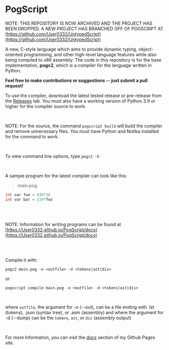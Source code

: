 # PogScript

NOTE: THIS REPOSITORY IS NOW ARCHIVED AND THE PROJECT HAS BEEN DROPPED. A NEW PROJECT HAS BRANCHED OFF OF POGSCRIPT AT [https://github.com/User0332/UntypedScript](https://github.com/User0332/UntypedScript)

A new, C-style language which aims to provide dynamic typing, object-oriented programming, and other high-level language features while also being compiled to x86 assembly. The code in this repository is for the base implementation, **pogc2**, which is a compiler for the language written in Python.

**Feel free to make contributions or suggestions -- just submit a pull request!**

To use the compiler, download the latest tested release or pre-release from the [Releases](https://github.com/User0332/PogScript/releases) tab. You must also have a working version of Python 3.9 or higher for the compiler source to work.

<br/>

NOTE: For the source, the command `pogscript build` will build the compiler and remove unnecessary files. You must have Python and Nutika installed for the command to work.

<br/>

To view command line options, type ```pogc2 -h```

<br/>

A sample program for the latest compiler can look like this:

>main.pog

```c
int var foo = 838*38
int var bar = 234*foo
```

<br/>
<br/>

NOTE: Information for writing programs can be found at [https://User0332.github.io/PogScript/docs](https://User0332.github.io/PogScript/docs)

<br/>
<br/>

Compile it with:

```console
pogc2 main.pog -o <outfile> -d <tokens|ast|dis>
```

or

```console
pogscript compile main.pog -o <outfile> -d <tokens|ast|dis>
```

<br/>

where `outfile`, the argument for -o (--out), can be a file ending with .lst (tokens), .json (syntax tree), or .asm (assembly) and where the argument for -d (--dump) can be the `tokens`, `ast`, or `dis` (assembly output)

<br/>

For more information, you can visit the [docs](https://User0332.github.io/PogScript/docs) section of my Github Pages site.
